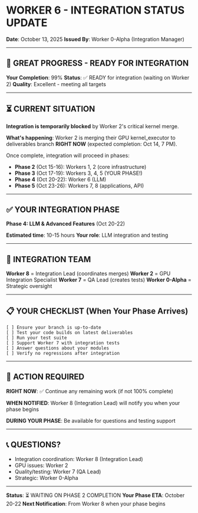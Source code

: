 # WORKER 6 - INTEGRATION STATUS UPDATE
**Date**: October 13, 2025
**Issued By**: Worker 0-Alpha (Integration Manager)

---

## 🎉 GREAT PROGRESS - READY FOR INTEGRATION

**Your Completion**: 99%
**Status**: ✅ READY for integration (waiting on Worker 2)
**Quality**: Excellent - meeting all targets

---

## ⏳ CURRENT SITUATION

**Integration is temporarily blocked** by Worker 2's critical kernel merge.

**What's happening**: Worker 2 is merging their GPU kernel_executor to deliverables branch **RIGHT NOW** (expected completion: Oct 14, 7 PM).

Once complete, integration will proceed in phases:
- **Phase 2** (Oct 15-16): Workers 1, 2 (core infrastructure)
- **Phase 3** (Oct 17-19): Workers 3, 4, 5 (YOUR PHASE!)
- **Phase 4** (Oct 20-22): Worker 6 (LLM)
- **Phase 5** (Oct 23-26): Workers 7, 8 (applications, API)

---

## ✅ YOUR INTEGRATION PHASE

**Phase 4: LLM & Advanced Features** (Oct 20-22)

**Estimated time**: 10-15 hours
**Your role**: LLM integration and testing

---

## 🤝 INTEGRATION TEAM

**Worker 8** = Integration Lead (coordinates merges)
**Worker 2** = GPU Integration Specialist 
**Worker 7** = QA Lead (creates tests)
**Worker 0-Alpha** = Strategic oversight

---

## 📋 YOUR CHECKLIST (When Your Phase Arrives)

```
[ ] Ensure your branch is up-to-date
[ ] Test your code builds on latest deliverables
[ ] Run your test suite
[ ] Support Worker 7 with integration tests
[ ] Answer questions about your modules
[ ] Verify no regressions after integration
```

---

## 🎯 ACTION REQUIRED

**RIGHT NOW**: ✅ Continue any remaining work (if not 100% complete)

**WHEN NOTIFIED**: Worker 8 (Integration Lead) will notify you when your phase begins

**DURING YOUR PHASE**: Be available for questions and testing support

---

## 📞 QUESTIONS?

- Integration coordination: Worker 8 (Integration Lead)
- GPU issues: Worker 2
- Quality/testing: Worker 7 (QA Lead)  
- Strategic: Worker 0-Alpha

---

**Status**: ⏳ WAITING ON PHASE 2 COMPLETION
**Your Phase ETA**: October 20-22
**Next Notification**: From Worker 8 when your phase begins
